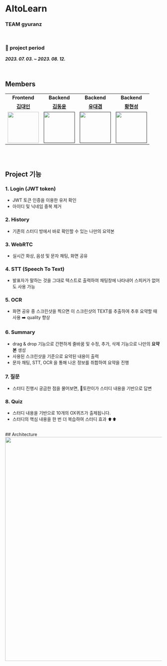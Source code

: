 # AItoLearn
### TEAM gyuranz
<br/>

###  📅 project period
___2023. 07. 03. ~ 2023. 08. 12.___

<br/>

##  Members 
<table>
  <tr>
    <td align="center"><b>Frontend</b></td>
    <td align="center"><b>Backend</b></td>
    <td align="center"><b>Backend</b></td>
    <td align="center"><b>Backend</b></td>
  </tr>
   <tr>
    <td align="center"><b><a href="https://github.com/DI-Kim">김대인</a></b></td>
    <td align="center"><b><a href="https://github.com/thankYun">김동윤</a></b></td>
    <td align="center"><b><a href="https://github.com/Daegyeom-Ryu">유대겸</a></b></td>
    <td align="center"><b><a href="https://github.com/gustjd109">황현성</a></b></td>
  </tr>
  <tr>
    <td align="center"><a href="https://github.com/DI-Kim"><img src="https://avatars.githubusercontent.com/u/43124902?s=400&u=547a242c8df633206f06f44b522a9a6b7ab3d651&v=4" width="100px" /></a></td>
    <td align="center"><a href=""><img src="https://avatars.githubusercontent.com/u/129032383?v=4" width="100px" /></a></td>
    <td align="center"><a href=""><img src="https://avatars.githubusercontent.com/u/118720761?v=4" width="100px" /></a></td>
    <td align="center"><a href=""><img src="https://avatars.githubusercontent.com/u/128982688?v=4" width="100px" /></a></td>
  </tr>
</table>
<br/>
<br/>


## Project 기능

### 1. Login (JWT token)
- JWT 토큰 인증을 이용한 유저 확인
- 아이디 및 닉네임 중복 제거
### 2. History
- 기존의 스터디 방에서 바로 확인할 수 있는 나만의 요약본
### 3. WebRTC
- 실시간 화상, 음성 및 문자 채팅, 화면 공유
### 4. STT (Speech To Text)
- 발표자가 말하는 것을 그대로 텍스트로 출력하여 채팅창에 나타내어 스피커가 없어도 사용 가능
### 5. OCR
- 화면 공유 중 스크린샷을 찍으면 이 스크린샷의 TEXT를 추출하여 추후 요약할 때 사용 ➡️ quality 향상
### 6. Summary
- drag & drop 기능으로 간편하게 줄바꿈 및 수정, 추가, 삭제 기능으로 나만의 <b>요약본</b> 생성
- 사용된 스크린샷을 기준으로 요약된 내용이 출력
- 문자 채팅, STT, OCR 을 통해 나온 정보를 취합하여 요약을 진행
### 7. 질문
- 스터디 진행시 궁금한 점을 물어보면, 🥚토란이가 스터디 내용을 기반으로 답변
### 8. Quiz
- 스터디 내용을 기반으로 10개의 OX퀴즈가 출제됩니다.
- 스터디의 핵심 내용을 한 번 더 복습하여 스터디 효과 ⬆️⬆️

<br/>
## Architecture
<img src="https://avatars.githubusercontent.com/u/128982688?v=4" width="720" />
